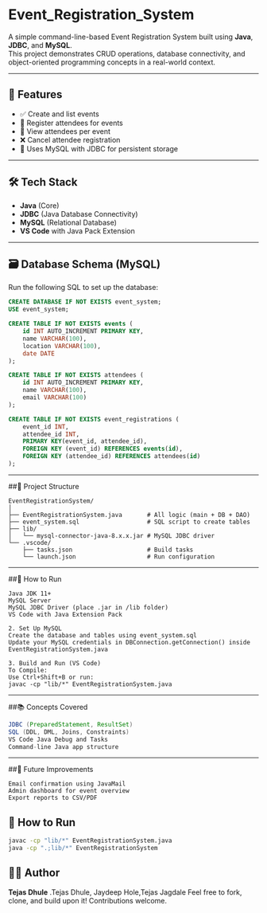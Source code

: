 # Event_Registration_System
A simple command-line-based Event Registration System built using **Java**, **JDBC**, and **MySQL**.  
This project demonstrates CRUD operations, database connectivity, and object-oriented programming concepts in a real-world context.

---

## 📌 Features

- ✅ Create and list events
- 👥 Register attendees for events
- 👀 View attendees per event
- ❌ Cancel attendee registration
- 💾 Uses MySQL with JDBC for persistent storage

---

## 🛠️ Tech Stack
- **Java** (Core)
- **JDBC** (Java Database Connectivity)
- **MySQL** (Relational Database)
- **VS Code** with Java Pack Extension

---

## 🗃️ Database Schema (MySQL)
Run the following SQL to set up the database:

```sql
CREATE DATABASE IF NOT EXISTS event_system;
USE event_system;

CREATE TABLE IF NOT EXISTS events (
    id INT AUTO_INCREMENT PRIMARY KEY,
    name VARCHAR(100),
    location VARCHAR(100),
    date DATE
);

CREATE TABLE IF NOT EXISTS attendees (
    id INT AUTO_INCREMENT PRIMARY KEY,
    name VARCHAR(100),
    email VARCHAR(100)
);

CREATE TABLE IF NOT EXISTS event_registrations (
    event_id INT,
    attendee_id INT,
    PRIMARY KEY(event_id, attendee_id),
    FOREIGN KEY (event_id) REFERENCES events(id),
    FOREIGN KEY (attendee_id) REFERENCES attendees(id)
);
```
----
##📁 Project Structure
```
EventRegistrationSystem/
│
├── EventRegistrationSystem.java       # All logic (main + DB + DAO)
├── event_system.sql                   # SQL script to create tables
├── lib/
│   └── mysql-connector-java-8.x.x.jar # MySQL JDBC driver
└── .vscode/
    ├── tasks.json                     # Build tasks
    └── launch.json                    # Run configuration
```
---
##🚀 How to Run
```1. Install Requirements
Java JDK 11+
MySQL Server
MySQL JDBC Driver (place .jar in /lib folder)
VS Code with Java Extension Pack

2. Set Up MySQL
Create the database and tables using event_system.sql
Update your MySQL credentials in DBConnection.getConnection() inside EventRegistrationSystem.java

3. Build and Run (VS Code)
To Compile:
Use Ctrl+Shift+B or run:
javac -cp "lib/*" EventRegistrationSystem.java
```

---
##📚 Concepts Covered
```Java OOP (Encapsulation, Abstraction)
JDBC (PreparedStatement, ResultSet)
SQL (DDL, DML, Joins, Constraints)
VS Code Java Debug and Tasks
Command-line Java app structure
```
---

##📌 Future Improvements
```Add GUI using JavaFX or Swing
Email confirmation using JavaMail
Admin dashboard for event overview
Export reports to CSV/PDF
````

## 📁 How to Run
```bash
javac -cp "lib/*" EventRegistrationSystem.java
java -cp ".;lib/*" EventRegistrationSystem
```

## 🙋‍♂️ Author
**Tejas Dhule**
.Tejas Dhule, Jaydeep Hole,Tejas Jagdale
Feel free to fork, clone, and build upon it! Contributions welcome.
